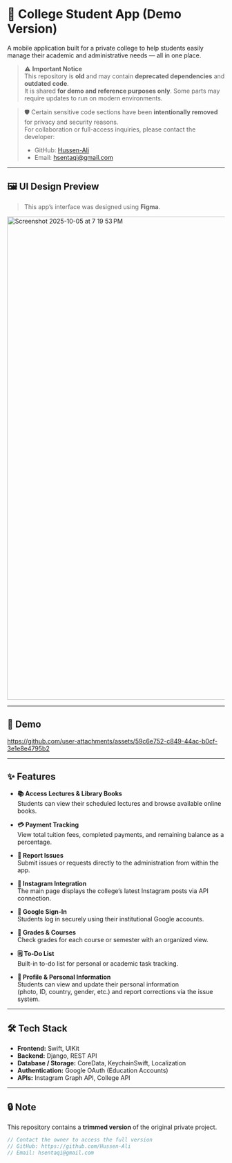 # 📱 College Student App (Demo Version)

A mobile application built for a private college to help students easily manage their academic and administrative needs — all in one place.

> ⚠️ **Important Notice**  
> This repository is **old** and may contain **deprecated dependencies** and **outdated code**.  
> It is shared **for demo and reference purposes only**. Some parts may require updates to run on modern environments.

> 🛡️ Certain sensitive code sections have been **intentionally removed** for privacy and security reasons.  
> For collaboration or full-access inquiries, please contact the developer:
> - GitHub: [Hussen-Ali](https://github.com/Hussen-Ali)
> - Email: hsentaqi@gmail.com

---

## 🖼️ UI Design Preview

> This app’s interface was designed using **Figma**.

<img width="1728" height="1117" alt="Screenshot 2025-10-05 at 7 19 53 PM" src="https://github.com/user-attachments/assets/1ee42bc7-1116-42d9-bdbe-280bd26a7226" />

---

## 🎥 Demo


https://github.com/user-attachments/assets/59c6e752-c849-44ac-b0cf-3e1e8e4795b2


---

## ✨ Features

- **📚 Access Lectures & Library Books**  
  Students can view their scheduled lectures and browse available online books.

- **💳 Payment Tracking**  
  View total tuition fees, completed payments, and remaining balance as a percentage.

- **📨 Report Issues**  
  Submit issues or requests directly to the administration from within the app.

- **📸 Instagram Integration**  
  The main page displays the college’s latest Instagram posts via API connection.

- **🔐 Google Sign-In**  
  Students log in securely using their institutional Google accounts.

- **🧮 Grades & Courses**  
  Check grades for each course or semester with an organized view.

- **🗒️ To-Do List**  
  Built-in to-do list for personal or academic task tracking.

- **👤 Profile & Personal Information**  
  Students can view and update their personal information  
  (photo, ID, country, gender, etc.) and report corrections via the issue system.

---

## 🛠️ Tech Stack

- **Frontend:** Swift, UIKit  
- **Backend:** Django, REST API  
- **Database / Storage:** CoreData, KeychainSwift, Localization  
- **Authentication:** Google OAuth (Education Accounts)  
- **APIs:** Instagram Graph API, College API  

---

## 🔒 Note

This repository contains a **trimmed version** of the original private project.  

```swift
// Contact the owner to access the full version
// GitHub: https://github.com/Hussen-Ali
// Email: hsentaqi@gmail.com

